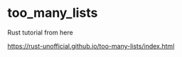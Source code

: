 # too_many_lists
Rust tutorial from here

https://rust-unofficial.github.io/too-many-lists/index.html
